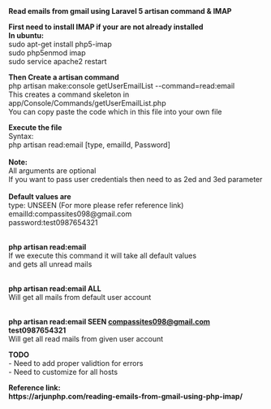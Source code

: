 <b>
Read emails from gmail using Laravel 5 artisan command & IMAP
</b>
<p>
<b>
First need to install IMAP if your are not already installed
</b>
<br />
<b>In ubuntu:</b><br />
sudo apt-get install php5-imap<br />
sudo php5enmod imap<br />
sudo service apache2 restart<br />
</p>
<p>
<b>
Then Create a artisan command <br />
</b>
php artisan make:console getUserEmailList --command=read:email<br />
This creates a command skeleton in app/Console/Commands/getUserEmailList.php<br />
You can copy paste the code which in this file into your own file<br />
</p>
<p>
<b>Execute the file</b><br />
Syntax:<br />
php artisan read:email [type, emailId, Password]<br /><br />
 <b>Note:</b><br />
All arguments are optional<br />
If you want to pass user credentials then need to as 2ed and 3ed parameter<br /><br />
<b>Default values are</b><br />
type: UNSEEN (For more please refer reference link)<br />
emailId:compassites098@gmail.com<br />
password:test0987654321<br /><br />

<b>php artisan read:email </b><br />
If we execute this command it will take all default values<br />
and gets all unread mails <br /><br />
 
<b>php artisan read:email ALL</b><br />
Will get all mails from default user account<br /><br />

<b>php artisan read:email SEEN compassites098@gmail.com test0987654321</b><br />
Will get all read mails from given user account<br />
</p>
<p>
<b>TODO</b><br />
- Need to add proper validtion for errors<br />
- Need to customize for all hosts<br />
</p>
<p>
<b>Reference link:<b/><br />
https://arjunphp.com/reading-emails-from-gmail-using-php-imap/
</p>
